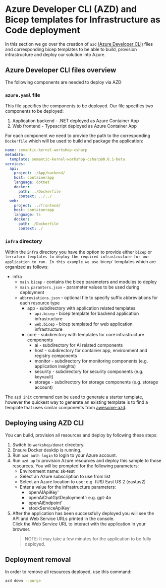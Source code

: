 # Azure Developer CLI (AZD) and Bicep templates for Infrastructure as Code deployment

In this section we go over the creation of `azd` [(Azure Developer CLI)]((https://aka.ms/azure-dev/install))
files and corresponding bicep templates to be able to build, provision infrastructure and
deploy our solution into Azure.

## Azure Developer CLI files overview

The following components are needed to deploy via AZD

### `azure.yaml` file

This file specifies the components to be deployed. Our file specifies two components to be deployed:

1. Application backend - .NET deployed as Azure Container App
1. Web frontend - Typescript deployed as Azure Container App

For each component we need to provide the path to the corresponding `Dockerfile` which will be used
to build and package the application:

```yaml
name: semantic-kernel-workshop-csharp
metadata:
  template: semantic-kernel-workshop-csharp@0.0.1-beta
services:
  api:
    project: ./App/backend/
    host: containerapp
    language: dotnet
    docker:
      path: ../Dockerfile
      context: ../../
  web:
    project: ../frontend/
    host: containerapp
    language: ts
    docker:
      path: ./Dockerfile
      context: ./
```

### `infra` directory

Within the `infra` directory you have the option to provide either `bicep` or `terraform templates
to deploy the required infrastructure for our application to run. In this example we
use `bicep` templates which are organized as follows:

* infra
  * `main.bicep` - contains the bicep parameters and modules to deploy
  * `main.paramters.json` - parameter values to be used during deployment
  * `abbreviations.json` - optional file to specify suffix abbreviations for each resource type
    * app - subdirectory with application related templates
      * `api.bicep` - bicep template for backend application infrastructure
      * `web.bicep` - bicep templated for web application infrastructure
    * core - subdirectory with templates for core infrastructure components
      * ai - subdirectory for AI related components
      * host - subdirectory for container app, environment and registry components
      * monitor - subdirectory for monitoring components (e.g. application insights)
      * security - subdirectory for security components (e.g. keyvault)
      * storage - subdirectory for storage components (e.g. storage account)

The `azd init` command can be used to generate a starter template, however the quickest way
to generate an existing template is to find a template that uses similar components from
[awesome-azd](https://azure.github.io/awesome-azd/).

## Deploying using AZD CLI

You can build, provision all resources and deploy by following these steps:

1. Switch to `workshop/donet` directory.
1. Ensure Docker desktip is running.
1. Run `azd auth login` to login to your Azure account.
1. Run `azd up` to provision Azure resources and deploy this sample to those resources.
   You will be prompted for the following parameters:
    * Environment name: sk-test
    * Select an Azure subscription to use from list
    * Select an Azure location to use: e.g. (US) East US 2 (eastus2)
    * Enter a value for the infrastructure parameters:
      * 'openAIApiKey'
      * 'openAiChatGptDeployment': e.g. gpt-4o
      * 'openAiEndpoint'
      * 'stockServiceApiKey'
1. After the application has been successfully deployed you will see the API
   and Web Service URLs printed in the console.  
   Click the Web Service URL to interact with the application in your browser.
    > NOTE: It may take a few minutes for the application to be fully deployed.

## Deployment removal

In order to remove all resources deployed, use this command:

```bash
azd down --purge
```
